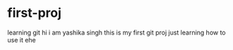 # first-proj
learning git
hi i am yashika singh this is my first git proj just learning how to use it ehe

